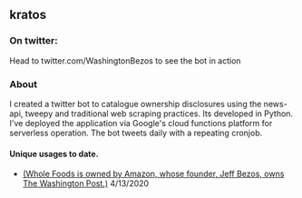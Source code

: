 ## kratos

### On twitter:
Head to twitter.com/WashingtonBezos to see the bot in action

### About

I created a twitter bot to catalogue ownership disclosures using the news-api, tweepy and traditional web scraping practices. Its developed in Python. I've deployed the application via Google's cloud functions platform for serverless operation. The bot tweets daily with a repeating cronjob.

#### Unique usages to date.

* [(Whole Foods is owned by Amazon, whose founder, Jeff Bezos, owns The Washington Post.)](https://twitter.com/WashingtonBezos/status/1249541444769132545?s=20) 4/13/2020
